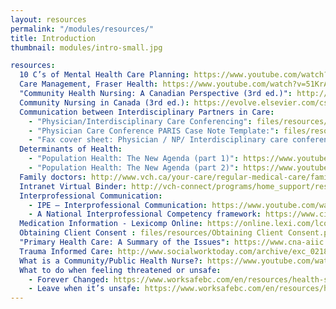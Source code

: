 ```yaml
--- 
layout: resources
permalink: "/modules/resources/"
title: Introduction
thumbnail: modules/intro-small.jpg

resources:
  10 C’s of Mental Health Care Planning: https://www.youtube.com/watch?v=Xe_69r1Dl0w
  Care Management, Fraser Health: https://www.youtube.com/watch?v=51KrAku6awE
  "Community Health Nursing: A Canadian Perspective (3rd ed.)": http://www.mypearsonstore.ca/bookstore/community-health-nursing-a-canadian-perspective-9780132455657?xid=PSED
  Community Nursing in Canada (3rd ed.): https://evolve.elsevier.com/cs/product/9781771720182?role=student
  Communication between Interdisciplinary Partners in Care:
    - "Physician/Interdisciplinary Care Conferencing": files/resources/GPCC_Info_Bulletin.pdf
    - "Physician Care Conference PARIS Case Note Template:": files/resources/GPPC_Casenote.pdf
    - "Fax cover sheet: Physician / NP/ Interdisciplinary care conference": files/resources/GPPC_fax_cover_sheet.pdf
  Determinants of Health:
    - "Population Health: The New Agenda (part 1)": https://www.youtube.com/watch?v=aJbpRt4r5cE
    - "Population Health: The New Agenda (part 2)": https://www.youtube.com/watch?v=l2pBNoqYbjY
  Family doctors: http://www.vch.ca/your-care/regular-medical-care/family-doctors
  Intranet Virtual Binder: http://vch-connect/programs/home_support/resourcesandsupport/education/Pages/default.aspx
  Interprofessional Communication:
    - IPE – Interprofessional Communication: https://www.youtube.com/watch?v=8_2KXroUKRQ
    - A National Interprofessional Competency framework: https://www.cihc.ca/files/CIHC_IPCompetencies_Feb1210.pdf
  Medication Information - Lexicomp Online: https://online.lexi.com/lco/action/home
  Obtaining Client Consent : files/resources/Obtaining Client Consent.pdf
  "Primary Health Care: A Summary of the Issues": https://www.cna-aiic.ca/-/media/cna/page-content/pdf-en/bg7_primary_health_care_e.pdf?la=en&hash=0CBE2E5E881597DB0A35362508CC3AB4BD47323A
  Trauma Informed Care: http://www.socialworktoday.com/archive/exc_0218.shtml
  What is a Community/Public Health Nurse?: https://www.youtube.com/watch?v=pdTvSHAcQ1s
  What to do when feeling threatened or unsafe:
    - Forever Changed: https://www.worksafebc.com/en/resources/health-safety/videos/forever-changed/home-care?lang=en&origin=s&returnurl=https%3A%2F%2Fwww.worksafebc.com%2Fen%2Fforms-resources%23first%3D20%26sort%3Drelevancy%26f%3Aindustry-facet%3D%5BHealth%2520care%2520%2526%2520social%2520services%5D%26f%3Acontent-type-facet%3D%5BVideos%2520%2526%2520slide%2520shows%5D%26f%3Alanguage-facet%3D%5BEnglish%5D
    - Leave when it’s unsafe: https://www.worksafebc.com/en/resources/health-safety/videos/leave-when-its-unsafe?lang=en
---
```

